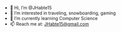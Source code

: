 - 👋 Hi, I’m @JHabte15
- 👀 I’m interested in traveling, snowboarding, gaming
- 🌱 I’m currently learning Computer Science
- 📫 Reach me at: JHabte15@gmail.com

<!---
JHabte15/JHabte15 is a ✨ special ✨ repository because its `README.md` (this file) appears on your GitHub profile.
You can click the Preview link to take a look at your changes.
--->

